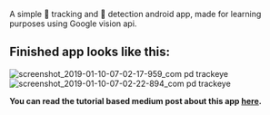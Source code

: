A simple :eyes: tracking and :boy: detection android app, made for learning purposes using Google vision api.

## Finished app looks like this:
![screenshot_2019-01-10-07-02-17-959_com pd trackeye](https://user-images.githubusercontent.com/41565823/50949699-8978cc80-14a7-11e9-9899-b99fec80be41.jpg)
![screenshot_2019-01-10-07-02-22-894_com pd trackeye](https://user-images.githubusercontent.com/41565823/50949700-8978cc80-14a7-11e9-96e8-92eb7cfdb78f.jpg)

**You can read the tutorial based medium post about this app [here](https://medium.com/@pradyumandixit/make-an-eye-tracking-and-face-detection-app-as-a-beginner-d72e0139546b).**
